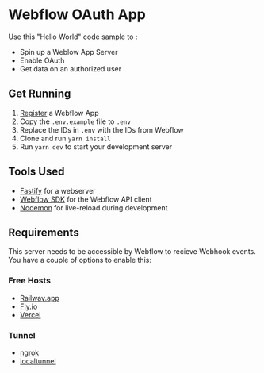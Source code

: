 # Webflow OAuth App

Use this "Hello World" code sample to :
- Spin up a Weblow App Server
- Enable OAuth 
- Get data on an authorized user

## Get Running
1. [Register](https://developers.webflow.com/#oauth-applications) a Webflow App 
2. Copy the `.env.example` file to `.env`
3. Replace the IDs in `.env` with the IDs from Webflow
4. Clone and run `yarn install`
5. Run `yarn dev` to start your development server


## Tools Used
- [Fastify](https://www.fastify.io/) for a webserver
- [Webflow SDK](https://www.npmjs.com/package/webflow-api) for the Webflow API client
- [Nodemon](https://nodemon.io/) for live-reload during development

## Requirements
This server needs to be accessible by Webflow to recieve Webhook events. You have a couple of options to enable this:

### Free Hosts
- [Railway.app](https://railway.app/)
- [Fly.io](https://fly.io)
- [Vercel](https://vercel.com/)

### Tunnel
- [ngrok](https://ngrok.com/)
- [localtunnel](https://theboroer.github.io/localtunnel-www/)